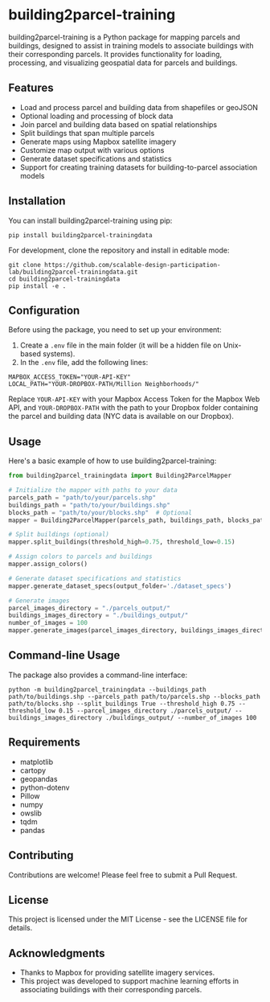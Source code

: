 # building2parcel-training

building2parcel-training is a Python package for mapping parcels and buildings, designed to assist in training models to associate buildings with their corresponding parcels. It provides functionality for loading, processing, and visualizing geospatial data for parcels and buildings.

## Features

- Load and process parcel and building data from shapefiles or geoJSON
- Optional loading and processing of block data
- Join parcel and building data based on spatial relationships
- Split buildings that span multiple parcels
- Generate maps using Mapbox satellite imagery
- Customize map output with various options
- Generate dataset specifications and statistics
- Support for creating training datasets for building-to-parcel association models

## Installation

You can install building2parcel-training using pip:

```
pip install building2parcel-trainingdata
```

For development, clone the repository and install in editable mode:

```
git clone https://github.com/scalable-design-participation-lab/building2parcel-trainingdata.git
cd building2parcel-trainingdata
pip install -e .
```

## Configuration

Before using the package, you need to set up your environment:

1. Create a `.env` file in the main folder (it will be a hidden file on Unix-based systems).
2. In the `.env` file, add the following lines:

```
MAPBOX_ACCESS_TOKEN="YOUR-API-KEY"
LOCAL_PATH="YOUR-DROPBOX-PATH/Million Neighborhoods/"
```

Replace `YOUR-API-KEY` with your Mapbox Access Token for the Mapbox Web API, and `YOUR-DROPBOX-PATH` with the path to your Dropbox folder containing the parcel and building data (NYC data is available on our Dropbox).

## Usage

Here's a basic example of how to use building2parcel-training:

```python
from building2parcel_trainingdata import Building2ParcelMapper

# Initialize the mapper with paths to your data
parcels_path = "path/to/your/parcels.shp"
buildings_path = "path/to/your/buildings.shp"
blocks_path = "path/to/your/blocks.shp"  # Optional
mapper = Building2ParcelMapper(parcels_path, buildings_path, blocks_path)

# Split buildings (optional)
mapper.split_buildings(threshold_high=0.75, threshold_low=0.15)

# Assign colors to parcels and buildings
mapper.assign_colors()

# Generate dataset specifications and statistics
mapper.generate_dataset_specs(output_folder='./dataset_specs')

# Generate images
parcel_images_directory = "./parcels_output/"
buildings_images_directory = "./buildings_output/"
number_of_images = 100
mapper.generate_images(parcel_images_directory, buildings_images_directory, number_of_images)
```

## Command-line Usage

The package also provides a command-line interface:

```
python -m building2parcel_trainingdata --buildings_path path/to/buildings.shp --parcels_path path/to/parcels.shp --blocks_path path/to/blocks.shp --split_buildings True --threshold_high 0.75 --threshold_low 0.15 --parcel_images_directory ./parcels_output/ --buildings_images_directory ./buildings_output/ --number_of_images 100
```

## Requirements

- matplotlib
- cartopy
- geopandas
- python-dotenv
- Pillow
- numpy
- owslib
- tqdm
- pandas

## Contributing

Contributions are welcome! Please feel free to submit a Pull Request.

## License

This project is licensed under the MIT License - see the LICENSE file for details.

## Acknowledgments

- Thanks to Mapbox for providing satellite imagery services.
- This project was developed to support machine learning efforts in associating buildings with their corresponding parcels.
